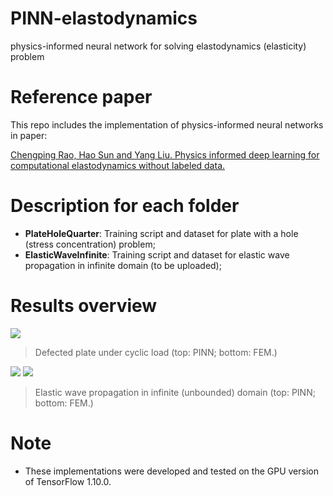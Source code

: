 # PINN-elastodynamics
physics-informed neural network for solving elastodynamics (elasticity) problem

# Reference paper
This repo includes the implementation of physics-informed neural networks in paper: 

[Chengping Rao, Hao Sun and Yang Liu. Physics informed deep learning for computational elastodynamics without labeled data.](https://arxiv.org/abs/2006.08472)

# Description for each folder
- **PlateHoleQuarter**: Training script and dataset for plate with a hole (stress concentration) problem;
- **ElasticWaveInfinite**: Training script and dataset for elastic wave propagation in infinite domain (to be uploaded);


# Results overview

![](https://github.com/Raocp/PINN-elastodynamics/blob/master/PlateHoleQuarter/results/GIF_stress.gif)

> Defected plate under cyclic load (top: PINN; bottom: FEM.)

![](https://github.com/Raocp/PINN-elastodynamics/blob/master/ElasticWaveInfinite/results/GIF_uv.gif)
![](https://github.com/Raocp/PINN-elastodynamics/blob/master/ElasticWaveInfinite/results/color_map_uv.png=100x)
> Elastic wave propagation in infinite (unbounded) domain (top: PINN; bottom: FEM.)


# Note
- These implementations were developed and tested on the GPU version of TensorFlow 1.10.0. 
